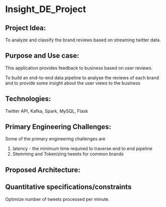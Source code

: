 # Insight_DE_Project

## Project Idea:

To analyze and classify the brand reviews based on streaming twitter data.

## Purpose and Use case:

This application provides feedback to business based on user reviews. 

To build an end-to-end data pipeline to analyse the reviews of each brand and to provide some insight about the user views
to the business 

## Technologies:

Twitter API, Kafka, Spark, MySQL, Flask

## Primary Engineering Challenges:
Some of the primary engineering challenges are 
1. latency - the minimum time required to traverse end to end pipeline
2. Stemming and Tokenizing tweets for common brands

## Proposed Architecture:


## Quantitative specifications/constraints
Optimize number of tweets processed per minute.